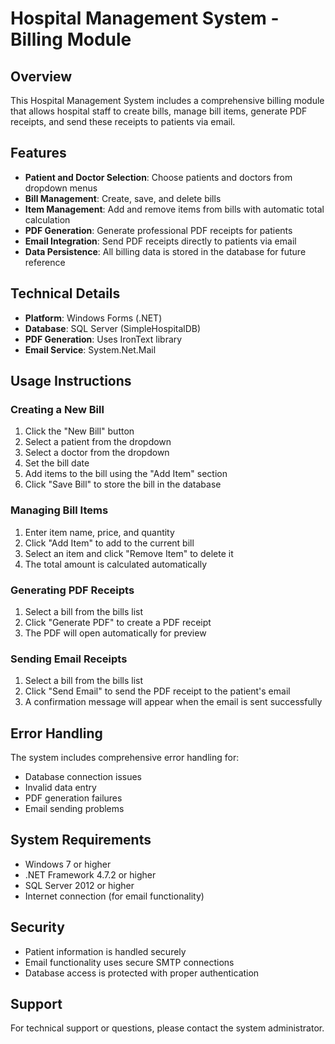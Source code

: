 # Hospital Management System - Billing Module

## Overview
This Hospital Management System includes a comprehensive billing module that allows hospital staff to create bills, manage bill items, generate PDF receipts, and send these receipts to patients via email.

## Features
- **Patient and Doctor Selection**: Choose patients and doctors from dropdown menus
- **Bill Management**: Create, save, and delete bills
- **Item Management**: Add and remove items from bills with automatic total calculation
- **PDF Generation**: Generate professional PDF receipts for patients
- **Email Integration**: Send PDF receipts directly to patients via email
- **Data Persistence**: All billing data is stored in the database for future reference

## Technical Details
- **Platform**: Windows Forms (.NET)
- **Database**: SQL Server (SimpleHospitalDB)
- **PDF Generation**: Uses IronText library
- **Email Service**: System.Net.Mail

## Usage Instructions

### Creating a New Bill
1. Click the "New Bill" button
2. Select a patient from the dropdown
3. Select a doctor from the dropdown
4. Set the bill date
5. Add items to the bill using the "Add Item" section
6. Click "Save Bill" to store the bill in the database

### Managing Bill Items
1. Enter item name, price, and quantity
2. Click "Add Item" to add to the current bill
3. Select an item and click "Remove Item" to delete it
4. The total amount is calculated automatically

### Generating PDF Receipts
1. Select a bill from the bills list
2. Click "Generate PDF" to create a PDF receipt
3. The PDF will open automatically for preview

### Sending Email Receipts
1. Select a bill from the bills list
2. Click "Send Email" to send the PDF receipt to the patient's email
3. A confirmation message will appear when the email is sent successfully

## Error Handling
The system includes comprehensive error handling for:
- Database connection issues
- Invalid data entry
- PDF generation failures
- Email sending problems

## System Requirements
- Windows 7 or higher
- .NET Framework 4.7.2 or higher
- SQL Server 2012 or higher
- Internet connection (for email functionality)

## Security
- Patient information is handled securely
- Email functionality uses secure SMTP connections
- Database access is protected with proper authentication

## Support
For technical support or questions, please contact the system administrator.